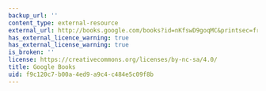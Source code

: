 ```yaml
---
backup_url: ''
content_type: external-resource
external_url: http://books.google.com/books?id=nKfswD9goqMC&printsec=frontcover
has_external_licence_warning: true
has_external_license_warning: true
is_broken: ''
license: https://creativecommons.org/licenses/by-nc-sa/4.0/
title: Google Books
uid: f9c120c7-b00a-4ed9-a9c4-c484e5c09f8b
---
```

